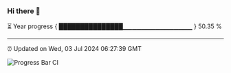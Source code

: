 ### Hi there 👋

⏳ Year progress { ███████████████▁▁▁▁▁▁▁▁▁▁▁▁▁▁▁ } 50.35 %

---

⏰ Updated on Wed, 03 Jul 2024 06:27:39 GMT

![Progress Bar CI](https://github.com/ZhaoGui/ZhaoGui/workflows/Progress%20Bar%20CI/badge.svg)
